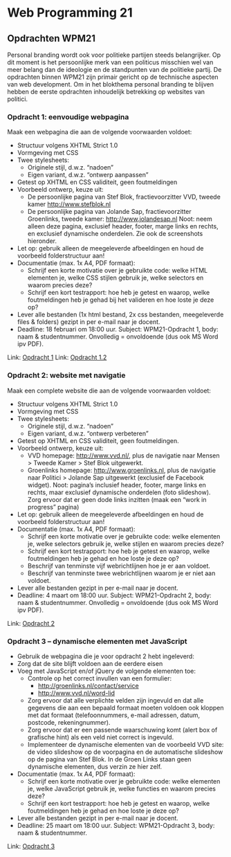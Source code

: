 # Web Programming 21
## Opdrachten WPM21
Personal branding wordt ook voor politieke partijen steeds belangrijker. Op dit moment is het persoonlijke merk van een politicus misschien wel van meer belang dan de ideologie en de standpunten van de politieke partij.
De opdrachten binnen WPM21 zijn primair gericht op de technische aspecten van web development. Om in het blokthema personal branding te blijven hebben de eerste opdrachten inhoudelijk betrekking op websites van politici.

### Opdracht 1: eenvoudige webpagina
Maak een webpagina die aan de volgende voorwaarden voldoet:
- Structuur volgens XHTML Strict 1.0
- Vormgeving met CSS
- Twee stylesheets:
  - Originele stijl, d.w.z. “nadoen”
  - Eigen variant, d.w.z. “ontwerp aanpassen”
- Getest op XHTML en CSS validiteit, geen foutmeldingen
- Voorbeeld ontwerp, keuze uit:
  - De persoonlijke pagina van Stef Blok, fractievoorzitter VVD, tweede kamer http://www.stefblok.nl
  - De persoonlijke pagina van Jolande Sap, fractievoorzitter Groenlinks, tweede kamer: http://www.jolandesap.nl
  Noot: neem alleen deze pagina, exclusief header, footer, marge links en rechts, en exclusief dynamische onderdelen. Zie ook de screenshots hieronder.
- Let op: gebruik alleen de meegeleverde afbeeldingen en houd de voorbeeld folderstructuur aan!
- Documentatie (max. 1x A4, PDF formaat):
  - Schrijf een korte motivatie over je gebruikte code: welke HTML elementen je, welke CSS stijlen gebruik je, welke selectors en waarom precies deze?
  - Schrijf een kort testrapport: hoe heb je getest en waarop, welke foutmeldingen heb je gehad bij het valideren en hoe loste je deze op?
- Lever alle bestanden (1x html bestand, 2x css bestanden, meegeleverde files & folders) gezipt in per e-mail naar je docent.
- Deadline: 18 februari om 18:00 uur. Subject: WPM21-Opdracht 1, body: naam & studentnummer. Onvolledig = onvoldoende (dus ook MS Word ipv PDF).

Link: [Opdracht 1](https://github.com/bartbastings/school/blob/master/periode-3-2011/WPM21/opdracht-1/index.html)
Link: [Opdracht 1.2](https://github.com/bartbastings/school/blob/master/periode-3-2011/WPM21/opdracht-1.2/index.html)

### Opdracht 2: website met navigatie
Maak een complete website die aan de volgende voorwaarden voldoet:
- Structuur volgens XHTML Strict 1.0
- Vormgeving met CSS
- Twee stylesheets:
  - Originele stijl, d.w.z. “nadoen”
  - Eigen variant, d.w.z. “ontwerp verbeteren”
- Getest op XHTML en CSS validiteit, geen foutmeldingen.
- Voorbeeld ontwerp, keuze uit:
  - VVD homepage: http://www.vvd.nl/, plus de navigatie naar Mensen > Tweede Kamer > Stef Blok uitgewerkt.
  - Groenlinks homepage: http://www.groenlinks.nl, plus de navigatie naar Politici > Jolande Sap uitgewerkt (exclusief de Facebook widget).
Noot: pagina’s inclusief header, footer, marge links en rechts, maar exclusief dynamische onderdelen (foto slideshow). Zorg ervoor dat er geen dode links inzitten (maak een “work in progress” pagina)
- Let op: gebruik alleen de meegeleverde afbeeldingen en houd de voorbeeld folderstructuur aan!
- Documentatie (max. 1x A4, PDF formaat):
  - Schrijf een korte motivatie over je gebruikte code: welke elementen je, welke selectors gebruik je, welke stijlen en waarom precies deze?
  - Schrijf een kort testrapport: hoe heb je getest en waarop, welke foutmeldingen heb je gehad en hoe loste je deze op?
  - Beschrijf van tenminste vijf webrichtlijnen hoe je er aan voldoet.
  - Beschrijf van tenminste twee webrichtlijnen waarom je er niet aan voldoet.
- Lever alle bestanden gezipt in per e-mail naar je docent.
- Deadline: 4 maart om 18:00 uur. Subject: WPM21-Opdracht 2, body: naam & studentnummer. Onvolledig = onvoldoende (dus ook MS Word ipv PDF).

Link: [Opdracht 2](https://github.com/bartbastings/school/blob/master/periode-3-2011/WPM21/opdracht-2/index.html)

### Opdracht 3 – dynamische elementen met JavaScript
- Gebruik de webpagina die je voor opdracht 2 hebt ingeleverd:
- Zorg dat de site blijft voldoen aan de eerdere eisen
- Voeg met JavaScript en/of jQuery de volgende elementen toe:
  - Controle op het correct invullen van een formulier:
    -  http://groenlinks.nl/contact/service
    -  http://www.vvd.nl/word-lid
  - Zorg ervoor dat alle verplichte velden zijn ingevuld en dat alle gegevens die aan een bepaald formaat moeten voldoen ook kloppen met dat formaat (telefoonnummers, e-mail adressen, datum, postcode, rekeningnummer).
  - Zorg ervoor dat er een passende waarschuwing komt (alert box of grafische hint) als een veld niet correct is ingevuld.
  - Implementeer de dynamische elementen van de voorbeeld VVD site: de video slideshow op de voorpagina en de automatische slideshow op de pagina van Stef Blok. In de Groen Links staan geen dynamische elementen, dus verzin ze hier zelf.
- Documentatie (max. 1x A4, PDF formaat):
  - Schrijf een korte motivatie over je gebruikte code: welke elementen je, welke JavaScript gebruik je, welke functies en waarom precies deze?
  - Schrijf een kort testrapport: hoe heb je getest en waarop, welke foutmeldingen heb je gehad en hoe loste je deze op?
- Lever alle bestanden gezipt in per e-mail naar je docent.
- Deadline: 25 maart om 18:00 uur. Subject: WPM21-Opdracht 3, body: naam & studentnummer.

Link: [Opdracht 3](https://github.com/bartbastings/school/blob/master/periode-3-2011/WPM21/opdracht-3/index.html)
